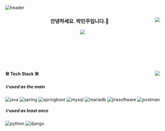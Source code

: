 <!--
**minjuPark23/minjuPark23** is a ✨ _special_ ✨ repository because its `README.md` (this file) appears on your GitHub profile.

Here are some ideas to get you started:

- 🔭 I’m currently working on ...
- 🌱 I’m currently learning ...
- 👯 I’m looking to collaborate on ...
- 🤔 I’m looking for help with ...
- 💬 Ask me about ...
- 📫 How to reach me: ...
- 😄 Pronouns: ...
- ⚡ Fun fact: ...
-->

![header](https://capsule-render.vercel.app/api?type=waving&color=0:FFE4E1,100:99CCFF&height=200&section=header&fontSize=90)

<div align="center">
  
<img align="right" src="https://github-readme-stats.vercel.app/api/top-langs/?username=minjuPark23&exclude_repo=Computer-Science-Engineering&layout=compact&langs_count=10"/>
    
### 안녕하세요. 박민주입니다.🙌
  
<a href="https://solved.ac/minj5541"><img src="http://mazassumnida.wtf/api/mini/generate_badge?boj=minj5541"/></a>
 
</div>

<br>
<br>
<br>
<br>
<br>

<div>
    
<img align="right" src="https://github-readme-stats.vercel.app/api?username=minjuPark23&show_icons=true"/>
    
#### 🛠️ Tech Stack 🛠️
##### 💡 used as the main
<img src="https://img.shields.io/badge/Java-007396.svg?style=for-the-badge&logo=java&logoColor=white" alt="java"/>
<img src="https://img.shields.io/badge/Spring-6DB33F.svg?style=for-the-badge&logo=spring&logoColor=white" alt="spring"/> <img src="https://img.shields.io/badge/Springboot-6DB33F.svg?style=for-the-badge&logo=springboot&logoColor=white" alt="springboot"/> 
<img src="https://img.shields.io/badge/Mysql-4479A1.svg?style=for-the-badge&logo=mysql&logoColor=white" alt="mysql"/> <img src="https://img.shields.io/badge/Mariadb-003545.svg?style=for-the-badge&logo=mariadb&logoColor=white" alt="mariadb"/>
<img src="https://img.shields.io/badge/jira-0052CC.svg?style=for-the-badge&logo=jirasoftware&logoColor=white" alt="jirasoftware"/> <img src="https://img.shields.io/badge/postman-FF6C37.svg?style=for-the-badge&logo=postman&logoColor=white" alt="postman"/>
    
##### 💡 used as least once
<img src="https://img.shields.io/badge/Python-3776AB.svg?style=for-the-badge&logo=python&logoColor=white" alt="python"/> <img src="https://img.shields.io/badge/django-092E20.svg?style=for-the-badge&logo=django&logoColor=white" alt="django"/>
    
</div>
